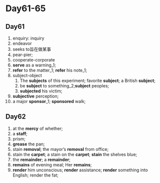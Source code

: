 # Day61-65

## Day61

1. enquiry: inquiry
2. endeavor
3. seeks to旨在做某事
4. pear-pier;
5. cooperate-corporate
6. **serve** as a warning_1;
7. **refer** to the matter_1; **refer** his note_1;
8. subject-object
   1. The **subjects** of this experiment; favorite **subject**; a British **subject**;
   2. be **subject** to something_2;**subject** peoples;
   3. **subjected** his victim;
9. **subjective** perception;
10. a major **sponsor**_1;  **sponsored** walk;

## Day62

1. at the **mercy** of whether;
2. a **staff**;
3. prism;
4. **grease** the pan;
5. stain **removal**; the mayor’s **removal** from office;
6. stain the **carpet**; a stain on the **carpet**; **stain** the shelves blue;
7. the **remainder**; a **remainder**;
8. **remains** of evening meal; Her **remains**;
9. **render** him unconscious; **render** assistance; **render** something into English; render the fat;
